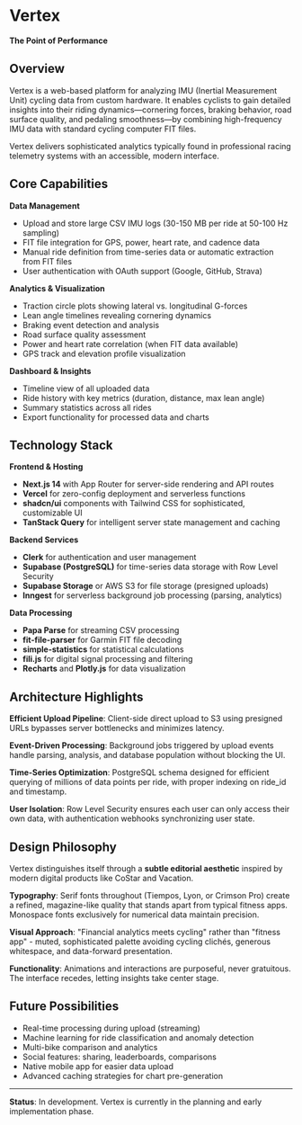 # Vertex
**The Point of Performance**

## Overview

Vertex is a web-based platform for analyzing IMU (Inertial Measurement Unit) cycling data from custom hardware. It enables cyclists to gain detailed insights into their riding dynamics—cornering forces, braking behavior, road surface quality, and pedaling smoothness—by combining high-frequency IMU data with standard cycling computer FIT files.

Vertex delivers sophisticated analytics typically found in professional racing telemetry systems with an accessible, modern interface.

## Core Capabilities

**Data Management**
- Upload and store large CSV IMU logs (30-150 MB per ride at 50-100 Hz sampling)
- FIT file integration for GPS, power, heart rate, and cadence data
- Manual ride definition from time-series data or automatic extraction from FIT files
- User authentication with OAuth support (Google, GitHub, Strava)

**Analytics & Visualization**
- Traction circle plots showing lateral vs. longitudinal G-forces
- Lean angle timelines revealing cornering dynamics
- Braking event detection and analysis
- Road surface quality assessment
- Power and heart rate correlation (when FIT data available)
- GPS track and elevation profile visualization

**Dashboard & Insights**
- Timeline view of all uploaded data
- Ride history with key metrics (duration, distance, max lean angle)
- Summary statistics across all rides
- Export functionality for processed data and charts

## Technology Stack

**Frontend & Hosting**
- **Next.js 14** with App Router for server-side rendering and API routes
- **Vercel** for zero-config deployment and serverless functions
- **shadcn/ui** components with Tailwind CSS for sophisticated, customizable UI
- **TanStack Query** for intelligent server state management and caching

**Backend Services**
- **Clerk** for authentication and user management
- **Supabase (PostgreSQL)** for time-series data storage with Row Level Security
- **Supabase Storage** or AWS S3 for file storage (presigned uploads)
- **Inngest** for serverless background job processing (parsing, analytics)

**Data Processing**
- **Papa Parse** for streaming CSV processing
- **fit-file-parser** for Garmin FIT file decoding
- **simple-statistics** for statistical calculations
- **fili.js** for digital signal processing and filtering
- **Recharts** and **Plotly.js** for data visualization

## Architecture Highlights

**Efficient Upload Pipeline**: Client-side direct upload to S3 using presigned URLs bypasses server bottlenecks and minimizes latency.

**Event-Driven Processing**: Background jobs triggered by upload events handle parsing, analysis, and database population without blocking the UI.

**Time-Series Optimization**: PostgreSQL schema designed for efficient querying of millions of data points per ride, with proper indexing on ride_id and timestamp.

**User Isolation**: Row Level Security ensures each user can only access their own data, with authentication webhooks synchronizing user state.

## Design Philosophy

Vertex distinguishes itself through a **subtle editorial aesthetic** inspired by modern digital products like CoStar and Vacation. 

**Typography**: Serif fonts throughout (Tiempos, Lyon, or Crimson Pro) create a refined, magazine-like quality that stands apart from typical fitness apps. Monospace fonts exclusively for numerical data maintain precision.

**Visual Approach**: "Financial analytics meets cycling" rather than "fitness app" - muted, sophisticated palette avoiding cycling clichés, generous whitespace, and data-forward presentation.

**Functionality**: Animations and interactions are purposeful, never gratuitous. The interface recedes, letting insights take center stage.

## Future Possibilities

- Real-time processing during upload (streaming)
- Machine learning for ride classification and anomaly detection
- Multi-bike comparison and analytics
- Social features: sharing, leaderboards, comparisons
- Native mobile app for easier data upload
- Advanced caching strategies for chart pre-generation

---

**Status**: In development. Vertex is currently in the planning and early implementation phase.
